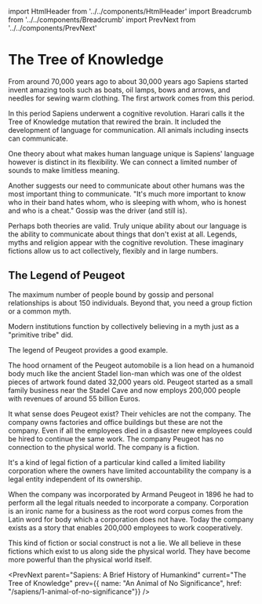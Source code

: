 import HtmlHeader from '../../components/HtmlHeader'
import Breadcrumb from '../../components/Breadcrumb'
import PrevNext from '../../components/PrevNext'

<HtmlHeader title="Notes on Sapiens: The Tree of Knowledge" />
<Breadcrumb parent={{name: "Sapiens: A Brief History of Humankind", href: "/sapiens"}} />

# The Tree of Knowledge

From around 70,000 years ago to about 30,000 years ago Sapiens started
invent amazing tools such as boats, oil lamps, bows and arrows, and
needles for sewing warm clothing. The first artwork comes from this
period.

In this period Sapiens underwent a cognitive revolution. Harari calls it
the Tree of Knowledge mutation that rewired the brain. It included the
development of language for communication. All animals including insects
can communicate. 

One theory about what makes human language unique is Sapiens' language
however is distinct in its flexibility. We can connect a limited number of
sounds to make limitless meaning.

Another suggests our need to communicate about other humans was the most
important thing to communicate. "It's much more important to know who in
their band hates whom, who is sleeping with whom, who is honest and who is
a cheat." Gossip was the driver (and still is). 

Perhaps both theories are valid. Truly unique ability about our language
is the ability to communicate about things that don't exist at all.
Legends, myths and religion appear with the cognitive revolution. These
imaginary fictions allow us to act collectively, flexibly and in large
numbers. 

## The Legend of Peugeot 

The maximum number of people bound by gossip and personal relationships is
about 150 individuals. Beyond that, you need a group fiction or a common
myth. 

Modern institutions function by collectively believing in a myth just as
a "primitive tribe" did.

The legend of Peugeot provides a good example.

The hood ornament of the Peugeot automobile is a lion head on a humanoid
body much like the ancient Stadel lion-man which was one of the oldest
pieces of artwork found dated 32,000 years old. Peugeot started as a small
family business near the Stadel Cave and now employs 200,000 people with
revenues of around 55 billion Euros. 

It what sense does Peugeot exist? Their vehicles are not the company. The
company owns factories and office buildings  but these are not the
company. Even if all the employees died in a disaster new employees could
be hired to continue the same work. The company Peugeot has no connection
to the physical world. The company is a fiction.

It's a kind of legal fiction of a particular kind called a limited
liability corporation where the owners have limited accountability the
company is a legal entity independent of its ownership. 

When the company was incorporated by Armand Peugeot in 1896 he had to
perform all the legal rituals needed to incorporate a company. Corporation
is an ironic name for a business as the root word corpus comes from the
Latin word for body which a corporation does not have. Today the company
exists as a story that enables 200,000 employees to work cooperatively.

This kind of fiction or social construct is not a lie. We all believe in
these fictions which exist to us along side the physical world. They have
become more powerful than the physical world itself.

<PrevNext parent="Sapiens: A Brief History of Humankind" current="The Tree
of Knowledge" prev={{ name: "An Animal of No Significance", href:
"/sapiens/1-animal-of-no-significance"}} />
